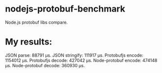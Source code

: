 nodejs-protobuf-benchmark
=========================
Node.js protobuf libs compare.

My results:
===========
JSON parse:     88791 μs.
JSON stringify: 111917 μs.
Protobufjs encode:      1154012 μs.
Protobufjs decode:      427042 μs.
Node-protobuf encode:   474148 μs.
Node-protobuf decode:   360930 μs.
